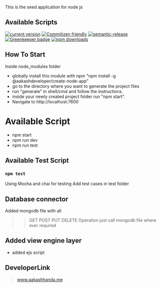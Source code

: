 This is the seed application for node js

## Available Scripts
[![current version](https://img.shields.io/npm/v/create-node-app.svg)](https://www.npmjs.com/package/create-node-app)
[![Commitizen friendly](https://img.shields.io/badge/commitizen-friendly-brightgreen.svg)](http://commitizen.github.io/cz-cli/)
[![semantic-release](https://img.shields.io/badge/%20%20%F0%9F%93%A6%F0%9F%9A%80-semantic--release-e10079.svg)](https://github.com/semantic-release/semantic-release)
[![Greenkeeper badge](https://badges.greenkeeper.io/Aakashdeveloper/create-node-app.svg)](https://greenkeeper.io/)
[![npm downloads](https://img.shields.io/npm/dm/create-node-app.svg?style=flat-square)](https://www.npmjs.com/package/create-node-app)

## How To Start
Inside node_modules folder
* globally install this module with npm "npm install -g @aakashdeveloper/create-node-app"
* go to the directory where you want to generate the project files
* run "generate" in shell/cmd and follow the instructions.
* inside your newly created project folder run "npm start".
* Navigate to http://localhost:7600


# Available Script
* npm start
* npm run dev
* npm run test

## Available Test Script

### `npm test`
Using Mocha and chai for testing
Add test cases in test folder

## Database connector
Added mongodb file with all 
>> GET 
>> POST 
>> PUT 
>> DELETE
Operation just call mongodb file where ever required

## Added view engine layer
* added ejs script

## DeveloperLink
> www.aakashhanda.me
